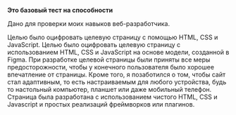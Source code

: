 **Это базовый тест на способности**

Дано для проверки моих навыков веб-разработчика.

Целью было оцифровать целевую страницу с помощью HTML, CSS и JavaScript.
Целью было оцифровать целевую страницу с использованием HTML, CSS и JavaScript на основе модели, созданной в Figma.
При разработке целевой страницы были приняты все меры предосторожности, чтобы у конечного пользователя было хорошее впечатление от страницы.
Кроме того, я позаботился о том, чтобы сайт стал адаптивным, то есть настраиваемым для любого устройства, будь то настольный компьютер, планшет или даже мобильный телефон.
Страница была разработана с использованием чистого HTML, CSS и Javascript и простых реализаций фреймворков или плагинов.
